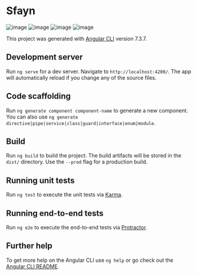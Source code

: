 # Sfayn

![image](https://user-images.githubusercontent.com/3206118/60814235-d3790b80-a1c7-11e9-93a1-5969496616a4.png)
![image](https://user-images.githubusercontent.com/3206118/60814280-eb508f80-a1c7-11e9-9007-2f2960e5b461.png)
![image](https://user-images.githubusercontent.com/3206118/60814331-028f7d00-a1c8-11e9-8ac3-771398d268d6.png)
![image](https://user-images.githubusercontent.com/3206118/60814422-29e64a00-a1c8-11e9-8778-7f55c75968f5.png)



This project was generated with [Angular CLI](https://github.com/angular/angular-cli) version 7.3.7.

## Development server

Run `ng serve` for a dev server. Navigate to `http://localhost:4200/`. The app will automatically reload if you change any of the source files.

## Code scaffolding

Run `ng generate component component-name` to generate a new component. You can also use `ng generate directive|pipe|service|class|guard|interface|enum|module`.

## Build

Run `ng build` to build the project. The build artifacts will be stored in the `dist/` directory. Use the `--prod` flag for a production build.

## Running unit tests

Run `ng test` to execute the unit tests via [Karma](https://karma-runner.github.io).

## Running end-to-end tests

Run `ng e2e` to execute the end-to-end tests via [Protractor](http://www.protractortest.org/).

## Further help

To get more help on the Angular CLI use `ng help` or go check out the [Angular CLI README](https://github.com/angular/angular-cli/blob/master/README.md).
